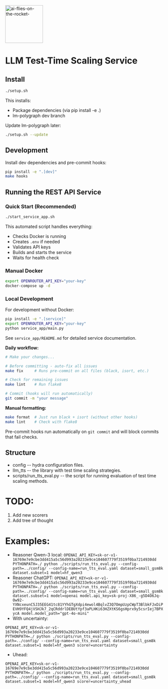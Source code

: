 <img width="120" height="120" alt="ai-flies-on-the-rocket-" src="https://github.com/user-attachments/assets/0ad1c870-b8e1-4b1d-94ae-e75dd5bd583e" />

# LLM Test-Time Scaling Service

## Install

```bash
./setup.sh
```

This installs:
- Package dependencies (via pip install -e .)
- lm-polygraph dev branch

Update lm-polygraph later:
```bash
./setup.sh --update
```

## Development

Install dev dependencies and pre-commit hooks:
```bash
pip install -e ".[dev]"
make hooks
```

## Running the REST API Service

### Quick Start (Recommended)

```bash
./start_service_app.sh
```

This automated script handles everything:
- Checks Docker is running
- Creates `.env` if needed
- Validates API keys
- Builds and starts the service
- Waits for health check

### Manual Docker

```bash
export OPENROUTER_API_KEY="your-key"
docker-compose up -d
```

### Local Development

For development without Docker:
```bash
pip install -e ".[service]"
export OPENROUTER_API_KEY="your-key"
python service_app/main.py
```

See `service_app/README.md` for detailed service documentation.

**Daily workflow:**
```bash
# Make your changes...

# Before committing - auto-fix all issues
make fix     # Runs pre-commit on all files (black, isort, etc.)

# Check for remaining issues
make lint    # Run flake8

# Commit (hooks will run automatically)
git commit -m "your message"
```

**Manual formatting:**
```bash
make format  # Just run black + isort (without other hooks)
make lint    # Check with flake8
```

Pre-commit hooks run automatically on `git commit` and will block commits that fail checks.

## Structure
* config -- hydra configuration files.
* llm_tts -- the library with test time scaling strategies.
* scripts/run_tts_eval.py -- the script for running evaluation of test time scaling methods.

# TODO:
1. Add new scorers
2. Add tree of thought


# Examples:
- Reasoner Qwen-3 local:
```OPENAI_API_KEY=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 PYTHONPATH=./ python ./scripts/run_tts_eval.py --config-path=../config/ --config-name=run_tts_eval.yaml dataset=small_gsm8k dataset.subset=1 model=hf_qwen3```
- Reasoner ChatGPT: ```OPENAI_API_KEY=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 PYTHONPATH=./ python ./scripts/run_tts_eval.py --config-path=../config/ --config-name=run_tts_eval.yaml dataset=small_gsm8k dataset.subset=1 model=openai model.api_key=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 model.model_path="gpt-4o-mini"```
- With uncertainty:
```
OPENAI_API_KEY=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 PYTHONPATH=./ python ./scripts/run_tts_eval.py --config-path=../config/ --config-name=run_tts_eval.yaml dataset=small_gsm8k dataset.subset=1 model=hf_qwen3 scorer=uncertainty
```
- Uhead:
```
OPENAI_API_KEY=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 PYTHONPATH=./ python ./scripts/run_tts_eval.py --config-path=../config/ --config-name=run_tts_eval.yaml dataset=small_gsm8k dataset.subset=1 model=hf_qwen3 scorer=uncertainty_uhead
```
